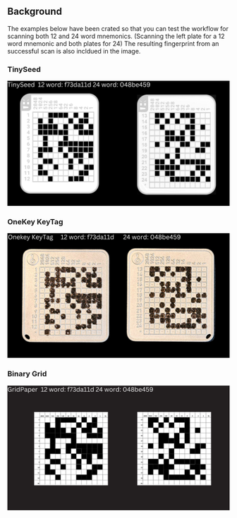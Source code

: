 ## Background
The examples below have been crated so that you can test the workflow for scanning both 12 and 24 word mnemonics. (Scanning the left plate for a 12 word mnemonic and both plates for 24) The resulting fingerprint from an successful scan is also incldued in the image.

### TinySeed
![](../../img/tinyseed_binarygrid/tinyseed.jpg)

### OneKey KeyTag
![](../../img/tinyseed_binarygrid/onekey_keytag.jpg)

### Binary Grid
![](../../img/tinyseed_binarygrid/binarygrid.jpg)
